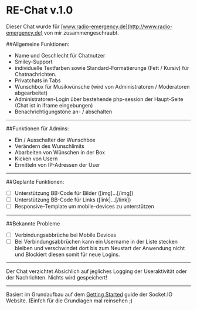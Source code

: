 # RE-Chat v.1.0 

Dieser Chat wurde für [www.radio-emergency.de](http://www.radio-emergency.de) von mir zusammengeschraubt.

##Allgemeine Funktionen:
  - Name und Geschlecht für Chatnutzer
  - Smiley-Support
  - individuelle Textfarben sowie Standard-Formatierunge (Fett / Kursiv) für Chatnachrichten.
  - Privatchats in Tabs
  - Wunschbox für Musikwünsche (wird von Administratoren / Moderatoren abgearbeitet)
  - Administratoren-Login über bestehende php-session der Haupt-Seite (Chat ist in iframe eingebungen)
  - Benachrichtigungstöne an- / abschalten
  
-------------------------------

##Funktionen für Admins:
  - Ein / Ausschalter der Wunschbox
  - Verändern des Wunschlimits
  - Abarbeiten von Wünschen in der Box
  - Kicken von Usern
  - Ermitteln von IP-Adressen der User

-------------------------------


##Geplante Funktionen:
  - [ ] Unterstützung BB-Code für Bilder ([img]...[/img])
  - [ ] Unterstützung BB-Code für Links ([link]...[/link])
  - [ ] Responsive-Template um mobile-devices zu unterstützen

-------------------------------


##Bekannte Probleme
  - [ ] Verbindungsabbrüche bei Mobile Devices
  - [ ] Bei Verbindungsabbrüchen kann ein Username in der Liste stecken bleiben und verschwindet dort bis zum Neustart der Anwendung nicht und Blockiert diesen somit für neue Logins.

-------------------------------
 
 

Der Chat verzichtet Absichlich auf jegliches Logging der Useraktivität oder der Nachrichten.
Nichts wird gespeichert!

-------------------------------

Basiert im Grundaufbau auf dem [Getting Started](http://socket.io/get-started/chat/) guide 
der Socket.IO Website. (Einfch für die Grundlagen mal reinsehen ;) 

